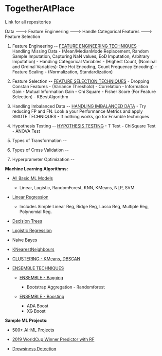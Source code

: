 # TogetherAtPlace
Link for all repositories

Data ---> Feature Engineering ---> Handle Categorical Features ---> Feature Selection 


1. Feature Engineering        -- [FEATURE ENGINEERING TECHNIQUES](https://github.com/yugeshyerraguntla/FeatureEngineeringTechniques)
                                  - Handling Missing Data - (Mean/MedianMode Replacement, Random Sample Imputation, Capturing NaN values, EoD Imputation, Arbitrary Imputation)
                                  - Handling Categorical Variables - (Highest Count, (Nominal and Ordinal Variables)-One Hot Encoding, Count Frequency Encoding)
                                  - Feature Scaling - (Normalization, Standardization)


2. Feature Selection          -- [FEATURE SELECTION TECHNIQUES](https://github.com/yugeshyerraguntla/FeatureSelectionTechniques)
                                  - Dropping Constan Features - (Variance Threshold)
                                  - Correlation 
                                  - Information Gain - Mutual Information Gain
                                  - Chi Square - Fisher Score (For Feature Selection)
                                  - KBestAlgorithm


3. Handling Imbalanced Data   -- [HANDLING IMBALANCED DATA](https://github.com/yugeshyerraguntla/HandlingImbalancedData)
                                  - Try reducing FP and FN. Look a your Performance Metrics and apply SMOTE TECHNIQUES
                                  - If nothing works, go for Ensmble techniques


4. Hypothesis Testing         -- [HYPOTHESIS TESTING](https://github.com/yugeshyerraguntla/HypothesisTesting---T-ChiSquare-Anova)
                                  - T Test
                                  - ChiSquare Test
                                  - ANOVA Test

5. Types of Transformation    --

6. Types of Cross Validation  --

7. Hyperprameter Optimization --



**Machine Learning Algorithms:**

- [All Basic ML Models](https://github.com/yugeshyerraguntla/Basic-MachineLearning-Models)
  - Linear, Logistic, RandomForest, KNN, KMeans, NLP, SVM


- [Linear Regression](https://github.com/yugeshyerraguntla/Linear-Regression-Simple-Ridge-Lasso-Multiple-Polynomial)
  - Includes Simple Linear Reg, Ridge Reg, Lasso Reg, Multiple Reg, Polynomial Reg.


- [Decision Trees](https://github.com/yugeshyerraguntla/DecisionTrees)


- [Logistic Regression](https://github.com/yugeshyerraguntla/LogisticRegression)


- [Naive Bayes](https://github.com/yugeshyerraguntla/NaiveBayes)


- [KNearestNeighbours](https://github.com/yugeshyerraguntla/KNearestNeighbours)


- [CLUSTERING - KMeans, DBSCAN](https://github.com/yugeshyerraguntla/Clustering-KMeans-DBSCAN)


- [ENSEMBLE TECHNIQUES](https://github.com/yugeshyerraguntla/EnsembleLearning---Comparing-Various-Models)

  - [ENSEMBLE - Bagging](https://github.com/yugeshyerraguntla/Ensemble-Bagging)
    - Bootstrap Aggregation - Randomforest

  - [ENSEMBLE - Boosting](https://github.com/yugeshyerraguntla/Ensemble-Boosting)
    -  ADA Boost
    -  XG Boost




**Sample ML Projects:**

- [500+ AI-ML Projects](https://github.com/yugeshyerraguntla/500-AI-Machine-learning-Deep-learning-Computer-vision-NLP-Projects-with-code)

- [2019 WorldCup Winner Predictor with RF](https://github.com/yugeshyerraguntla/2019-ICC-WorldCupPredictor_RF)

- [Drowsiness Detection](https://github.com/yugeshyerraguntla/DrowsinessDetection)








